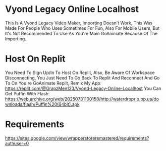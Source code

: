 # Vyond Legacy Online Localhost
This Is A Vyond Legacy Video Maker, Importing Doesn't Work, This Was Made For People Who Uses Sometimes For Fun, Also For Mobile Users, But It's Not Recommended To Use As You're Main GoAnimate Because Of The Importing.
# Host On Replit
You Need To Sign Up/In To Host On Replit, Also, Be Aware Of Workspace Disconnecting, You Just Need To Go Back To Replit And Reconnect And Go To On You're GoAnimate Replit, Remix My App: https://replit.com/@GrapzMen123/Vyond-Legacy-Online-Localhost You Can Get Puffin With Flash: https://web.archive.org/web/20250731100158/http://waterdroprio.pp.ua/downloads/flash/Puffin%20(64bit).apk
# Requirements
https://sites.google.com/view/wrapperstoreremastered/requirements?authuser=0

